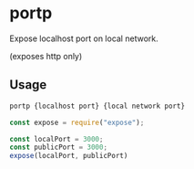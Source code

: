 # portp

Expose localhost port on local network.

(exposes http only)

## Usage

```bash
portp {localhost port} {local network port}
```

```javascript
const expose = require("expose");

const localPort = 3000;
const publicPort = 3000;
expose(localPort, publicPort)
```


